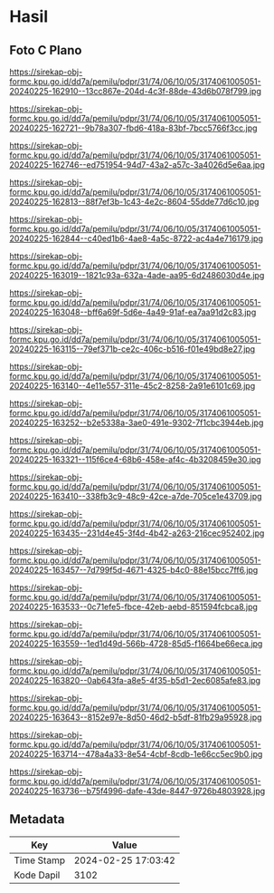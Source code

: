 # Hasil

## Foto C Plano

https://sirekap-obj-formc.kpu.go.id/dd7a/pemilu/pdpr/31/74/06/10/05/3174061005051-20240225-162910--13cc867e-204d-4c3f-88de-43d6b078f799.jpg

https://sirekap-obj-formc.kpu.go.id/dd7a/pemilu/pdpr/31/74/06/10/05/3174061005051-20240225-162721--9b78a307-fbd6-418a-83bf-7bcc5766f3cc.jpg

https://sirekap-obj-formc.kpu.go.id/dd7a/pemilu/pdpr/31/74/06/10/05/3174061005051-20240225-162746--ed751954-94d7-43a2-a57c-3a4026d5e6aa.jpg

https://sirekap-obj-formc.kpu.go.id/dd7a/pemilu/pdpr/31/74/06/10/05/3174061005051-20240225-162813--88f7ef3b-1c43-4e2c-8604-55dde77d6c10.jpg

https://sirekap-obj-formc.kpu.go.id/dd7a/pemilu/pdpr/31/74/06/10/05/3174061005051-20240225-162844--c40ed1b6-4ae8-4a5c-8722-ac4a4e716179.jpg

https://sirekap-obj-formc.kpu.go.id/dd7a/pemilu/pdpr/31/74/06/10/05/3174061005051-20240225-163019--1821c93a-632a-4ade-aa95-6d2486030d4e.jpg

https://sirekap-obj-formc.kpu.go.id/dd7a/pemilu/pdpr/31/74/06/10/05/3174061005051-20240225-163048--bff6a69f-5d6e-4a49-91af-ea7aa91d2c83.jpg

https://sirekap-obj-formc.kpu.go.id/dd7a/pemilu/pdpr/31/74/06/10/05/3174061005051-20240225-163115--79ef371b-ce2c-406c-b516-f01e49bd8e27.jpg

https://sirekap-obj-formc.kpu.go.id/dd7a/pemilu/pdpr/31/74/06/10/05/3174061005051-20240225-163140--4e11e557-311e-45c2-8258-2a91e6101c69.jpg

https://sirekap-obj-formc.kpu.go.id/dd7a/pemilu/pdpr/31/74/06/10/05/3174061005051-20240225-163252--b2e5338a-3ae0-491e-9302-7f1cbc3944eb.jpg

https://sirekap-obj-formc.kpu.go.id/dd7a/pemilu/pdpr/31/74/06/10/05/3174061005051-20240225-163321--115f6ce4-68b6-458e-af4c-4b3208459e30.jpg

https://sirekap-obj-formc.kpu.go.id/dd7a/pemilu/pdpr/31/74/06/10/05/3174061005051-20240225-163410--338fb3c9-48c9-42ce-a7de-705ce1e43709.jpg

https://sirekap-obj-formc.kpu.go.id/dd7a/pemilu/pdpr/31/74/06/10/05/3174061005051-20240225-163435--231d4e45-3f4d-4b42-a263-216cec952402.jpg

https://sirekap-obj-formc.kpu.go.id/dd7a/pemilu/pdpr/31/74/06/10/05/3174061005051-20240225-163457--7d799f5d-4671-4325-b4c0-88e15bcc7ff6.jpg

https://sirekap-obj-formc.kpu.go.id/dd7a/pemilu/pdpr/31/74/06/10/05/3174061005051-20240225-163533--0c71efe5-fbce-42eb-aebd-851594fcbca8.jpg

https://sirekap-obj-formc.kpu.go.id/dd7a/pemilu/pdpr/31/74/06/10/05/3174061005051-20240225-163559--1ed1d49d-566b-4728-85d5-f1664be66eca.jpg

https://sirekap-obj-formc.kpu.go.id/dd7a/pemilu/pdpr/31/74/06/10/05/3174061005051-20240225-163820--0ab643fa-a8e5-4f35-b5d1-2ec6085afe83.jpg

https://sirekap-obj-formc.kpu.go.id/dd7a/pemilu/pdpr/31/74/06/10/05/3174061005051-20240225-163643--8152e97e-8d50-46d2-b5df-81fb29a95928.jpg

https://sirekap-obj-formc.kpu.go.id/dd7a/pemilu/pdpr/31/74/06/10/05/3174061005051-20240225-163714--478a4a33-8e54-4cbf-8cdb-1e66cc5ec9b0.jpg

https://sirekap-obj-formc.kpu.go.id/dd7a/pemilu/pdpr/31/74/06/10/05/3174061005051-20240225-163736--b75f4996-dafe-43de-8447-9726b4803928.jpg


## Metadata

| Key        | Value               |
| ---------- | ------------------- |
| Time Stamp | 2024-02-25 17:03:42 |
| Kode Dapil | 3102                |



